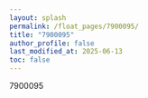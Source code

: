 ```yaml
---
layout: splash
permalink: /float_pages/7900095/
title: "7900095"
author_profile: false
last_modified_at: 2025-06-13
toc: false
---
```

 
7900095
